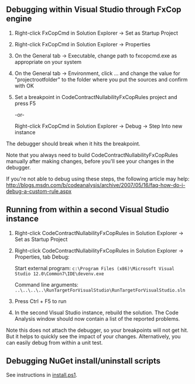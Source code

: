 Debugging within Visual Studio through FxCop engine
---------------------------------------------------

1. Right-click FxCopCmd in Solution Explorer -> Set as Startup Project

2. Right-click FxCopCmd in Solution Explorer -> Properties

3. On the General tab -> Executable, change path to fxcopcmd.exe as appropriate on your system

4. On the General tab -> Environment, click ... and change the value for "projectrootfolder" to the folder where you put the sources and confirm with OK

5. Set a breakpoint in CodeContractNullabilityFxCopRules project and press F5

   -or-

   Right-click FxCopCmd in Solution Explorer -> Debug -> Step Into new instance

The debugger should break when it hits the breakpoint.

Note that you always need to build CodeContractNullabilityFxCopRules manually after making changes, before you'll see your changes in the debugger.

If you're not able to debug using these steps, the following article may help:
http://blogs.msdn.com/b/codeanalysis/archive/2007/05/16/faq-how-do-i-debug-a-custom-rule.aspx


Running from within a second Visual Studio instance
---------------------------------------------------

1. Right-click CodeContractNullabilityFxCopRules in Solution Explorer -> Set as Startup Project

2. Right-click CodeContractNullabilityFxCopRules in Solution Explorer -> Properties, tab Debug:

    Start external program:
        `c:\Program Files (x86)\Microsoft Visual Studio 12.0\Common7\IDE\devenv.exe`

    Command line arguments:
        `..\..\..\..\RunTargetForVisualStudio\RunTargetForVisualStudio.sln`

3. Press Ctrl + F5 to run

4. In the second Visual Studio instance, rebuild the solution. The Code Analysis window should now
   contain a list of the reported problems.

Note this does not attach the debugger, so your breakpoints will not get hit. But it helps to quickly
see the impact of your changes. Alternatively, you can easily debug from within a unit test.


Debugging NuGet install/uninstall scripts
-----------------------------------------
See instructions in [install.ps1](CodeContractNullabilityFxCopRules/tools/install.ps1).

